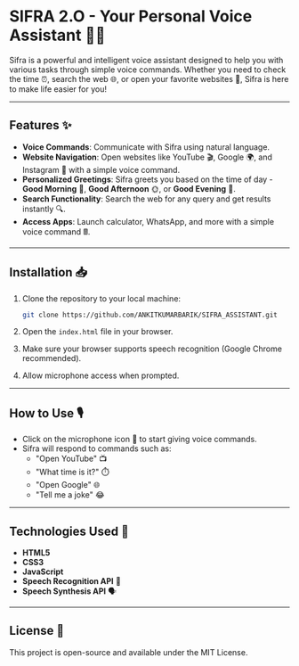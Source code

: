 # SIFRA 2.O - Your Personal Voice Assistant 🎤🤖

Sifra is a powerful and intelligent voice assistant designed to help you with various tasks through simple voice commands. Whether you need to check the time ⏰, search the web 🌐, or open your favorite websites 📱, Sifra is here to make life easier for you!

---

## Features ✨

- **Voice Commands**: Communicate with Sifra using natural language.
- **Website Navigation**: Open websites like YouTube 🎬, Google 🌍, and Instagram 📸 with a simple voice command.
- **Personalized Greetings**: Sifra greets you based on the time of day - **Good Morning** 🌅, **Good Afternoon** 🌞, or **Good Evening** 🌙.
- **Search Functionality**: Search the web for any query and get results instantly 🔍.
- **Access Apps**: Launch calculator, WhatsApp, and more with a simple voice command 🖩.

---

## Installation 📥

1. Clone the repository to your local machine:

   ```bash
   git clone https://github.com/ANKITKUMARBARIK/SIFRA_ASSISTANT.git
2. Open the `index.html` file in your browser.
3. Make sure your browser supports speech recognition (Google Chrome recommended).
4. Allow microphone access when prompted.

---

## How to Use 🎙️

- Click on the microphone icon 🎤 to start giving voice commands.
- Sifra will respond to commands such as:
  - "Open YouTube" 📺
  - "What time is it?" ⏱️
  - "Open Google" 🌐
  - "Tell me a joke" 😂

---

## Technologies Used 🔧

- **HTML5**
- **CSS3**
- **JavaScript**
- **Speech Recognition API** 🧠
- **Speech Synthesis API** 🗣️

---

## License 📄

This project is open-source and available under the MIT License.
